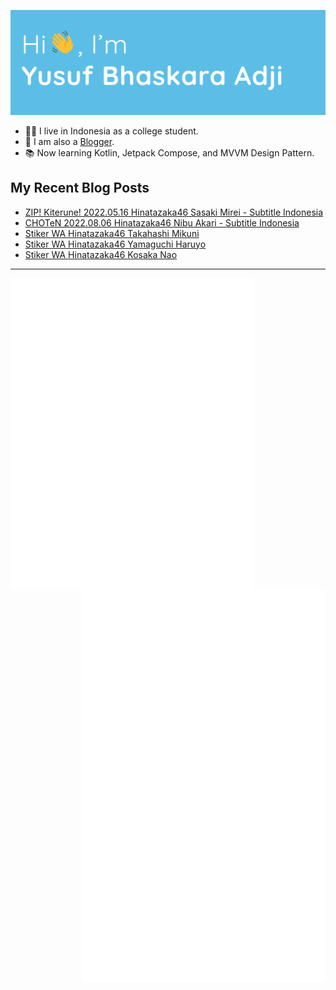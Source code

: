 ![Hi 👋, I'm Yusuf Bhaskara Adji](https://raw.githubusercontent.com/yusufadji/yusufadji/main/images/header.webp?raw=true)

- 🙋‍♂️ I live in Indonesia as a college student.
- 📝 I am also a [Blogger](https://www.frelein.my.id).
- 📚 Now learning Kotlin, Jetpack Compose, and MVVM Design Pattern.

## My Recent Blog Posts

<!-- BLOG-POST-LIST:START -->

- [ZIP! Kiterune! 2022.05.16 Hinatazaka46 Sasaki Mirei - Subtitle Indonesia](https://www.frelein.my.id/2022/05/zip-kiterune-hinatazaka46-sasaki-mirei.html)
- [CHOTeN 2022.08.06 Hinatazaka46 Nibu Akari - Subtitle Indonesia](https://www.frelein.my.id/2022/08/choten-hinatazaka46-nibu-akari.html)
- [Stiker WA Hinatazaka46 Takahashi Mikuni](https://www.frelein.my.id/2022/09/stiker-wa-hinatazaka46-takahashi-mikuni.html)
- [Stiker WA Hinatazaka46 Yamaguchi Haruyo](https://www.frelein.my.id/2022/09/stiker-wa-hinatazaka46-yamaguchi-haruyo.html)
- [Stiker WA Hinatazaka46 Kosaka Nao](https://www.frelein.my.id/2022/09/stiker-wa-hinatazaka46-kosaka-nao.html)
<!-- BLOG-POST-LIST:END -->

---

[<img align="left" width="390" alt="🦑" src="/general.svg">](#)
[<img align="right" width="390" alt="🦑" src="/medias.svg">](#)
